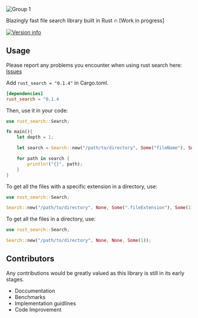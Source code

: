 ![Group 1](https://user-images.githubusercontent.com/42001064/198829818-c4035432-8721-45e1-ba2d-4d2eb6d0c584.svg)

Blazingly fast file search library built in Rust 🔥 [Work in progress]

[![Version info](https://img.shields.io/crates/v/rust_search.svg)](https://crates.io/crates/rust_search)

## Usage

Please report any problems you encounter when using rust search here: [Issues](https://github.com/ParthJadhav/rust_search/issues)

Add `rust_search = "0.1.4"` in Cargo.toml.

```toml
[dependencies]
rust_search = "0.1.4
```

Then, use it in your code:

```rust
use rust_search::Search;

fn main(){
    let depth = 1;

    let search = Search::new("/path/to/directory", Some("fileName"), Some(".fileExtension"), Some(depth));

    for path in search {
        println!("{}", path);
    }
}
```

To get all the files with a specific extension in a directory, use:

```rust
use rust_search::Search;

Search::new("/path/to/directory", None, Some(".fileExtension"), Some(1));
```

To get all the files in a directory, use:

```rust
use rust_search::Search;

Search::new("/path/to/directory", None, None, Some(1));
```

## Contributors

Any contributions would be greatly valued as this library is still in its early stages.

- Doccumentation
- Benchmarks
- Implementation guidlines
- Code Improvement
